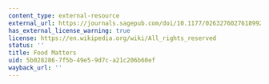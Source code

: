 ```yaml
---
content_type: external-resource
external_url: https://journals.sagepub.com/doi/10.1177/026327602761899228
has_external_license_warning: true
license: https://en.wikipedia.org/wiki/All_rights_reserved
status: ''
title: Food Matters
uid: 5b028286-7f5b-49e5-9d7c-a21c206b60ef
wayback_url: ''
---
```

